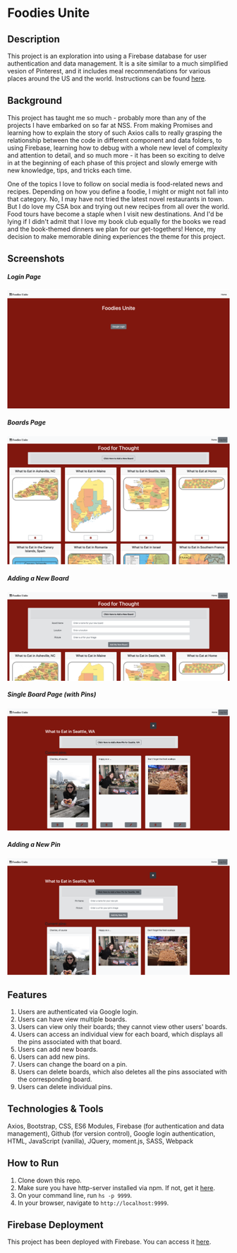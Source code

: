# Foodies Unite

## Description
This project is an exploration into using a Firebase database for user authentication and data management. It is a site similar to a much simplified vesion of Pinterest, and it includes meal recommendations for various places around the US and the world. Instructions can be found [here](https://github.com/nss-nightclass-projects/exercise-vault/blob/master/FIREBASE_pinterest.md).


## Background
This project has taught me so much - probably more than any of the projects I have embarked on so far at NSS. From making Promises and learning how to explain the story of such Axios calls to really grasping the relationship between the code in different component and data folders, to using Firebase, learning how to debug with a whole new level of complexity and attention to detail, and so much more - it has been so exciting to delve in at the beginning of each phase of this project and slowly emerge with new knowledge, tips, and tricks each time.

One of the topics I love to follow on social media is food-related news and recipes. Depending on how you define a foodie, I might or might not fall into that category. No, I may have not tried the latest novel restaurants in town. But I do love my CSA box and trying out new recipes from all over the world. Food tours have become a staple when I visit new destinations. And I'd be lying if I didn't admit that I love my book club equally for the books we read and the book-themed dinners we plan for our get-togethers! Hence, my decision to make memorable dining experiences the theme for this project.

## Screenshots
##### Login Page
![Login Page](./images/login.png)

##### Boards Page
![Home Page](./images/home.png)

##### Adding a New Board
![Add Board](./images/add_board.png)

##### Single Board Page (with Pins)
![Single View](./images/single_view_seattle.png)

##### Adding a New Pin
![Add Pin](./images/add_pin.png)

## Features
1. Users are authenticated via Google login. 
1. Users can have view multiple boards. 
1. Users can view only their boards; they cannot view other users' boards.
1. Users can access an individual view for each board, which displays all the pins associated with that board. 
1. Users can add new boards.
1. Users can add new pins.
1. Users can change the board on a pin. 
1. Users can delete boards, which also deletes all the pins associated with the corresponding board. 
1. Users can delete individual pins. 

## Technologies & Tools
Axios, Bootstrap, CSS, ES6 Modules, Firebase (for authentication and data management), Github (for version control), Google login authentication, HTML, JavaScript (vanilla), JQuery, moment.js, SASS, Webpack

## How to Run
1. Clone down this repo.
1. Make sure you have http-server installed via npm. If not, get it [here](https://www.npmjs.com/package/http-server).
1. On your command line, run `hs -p 9999`.
1. In your browser, navigate to `http://localhost:9999`.

## Firebase Deployment
This project has been deployed with Firebase. 
You can access it [here](https://pinterest-4b62d.web.app/). 
